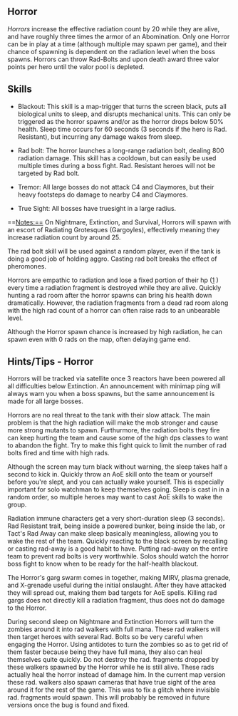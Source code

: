 ## Horror

*Horrors* increase the effective radiation count by 20 while they are
alive, and have roughly three times the armor of an Abomination. Only
one Horror can be in play at a time (although multiple may spawn per
game), and their chance of spawning is dependent on the radiation level
when the boss spawns. Horrors can throw Rad-Bolts and upon death award
three valor points per hero until the valor pool is depleted.

## Skills

-   Blackout: This skill is a map-trigger that turns the screen black,
    puts all biological units to sleep, and disrupts mechanical units.
    This can only be triggered as the horror spawns and/or as the horror
    drops below 50% health. Sleep time occurs for 60 seconds (3 seconds
    if the hero is Rad. Resistant), but incurring any damage wakes from
    sleep.

<!-- -->

-   Rad bolt: The horror launches a long-range radiation bolt, dealing
    800 radiation damage. This skill has a cooldown, but can easily be
    used multiple times during a boss fight. Rad. Resistant heroes will
    not be targeted by Rad bolt.

<!-- -->

-   Tremor: All large bosses do not attack C4 and Claymores, but their
    heavy footsteps do damage to nearby C4 and Claymores.

<!-- -->

-   True Sight: All bosses have truesight in a large radius.

==<Notes:==> On Nightmare, Extinction, and Survival, Horrors will spawn
with an escort of Radiating Grotesques (Gargoyles), effectively meaning
they increase radiation count by around 25.

The rad bolt skill will be used against a random player, even if the
tank is doing a good job of holding aggro. Casting rad bolt breaks the
effect of pheromones.

Horrors are empathic to radiation and lose a fixed portion of their hp
([1](http://redscull.com/forum/viewtopic.php?p=52263#52263%7C3.2-4.8%) )
every time a radiation fragment is destroyed while they are alive.
Quickly hunting a rad room after the horror spawns can bring his health
down dramatically. However, the radiation fragments from a dead rad room
along with the high rad count of a horror can often raise rads to an
unbearable level.

Although the Horror spawn chance is increased by high radiation, he can
spawn even with 0 rads on the map, often delaying game end.

## Hints/Tips - Horror

Horrors will be tracked via satellite once 3 reactors have been powered
all all difficulties below Extinction. An announcement with minimap ping
will always warn you when a boss spawns, but the same announcement is
made for all large bosses.

Horrors are no real threat to the tank with their slow attack. The main
problem is that the high radiation will make the mob stronger and cause
more strong mutants to spawn. Furthurmore, the radiation bolts they fire
can keep hurting the team and cause some of the high dps classes to want
to abandon the fight. Try to make this fight quick to limit the number
of rad bolts fired and time with high rads.

Although the screen may turn black without warning, the sleep takes half
a second to kick in. Quickly throw an AoE skill onto the team or
yourself before you're slept, and you can actually wake yourself. This
is especially important for solo watchman to keep themselves going.
Sleep is cast in in a random order, so multiple heroes may want to cast
AoE skills to wake the group.

Radiation immune characters get a very short-duration sleep (3 seconds).
Rad Resistant trait, being inside a powered bunker, being inside the
lab, or Tact's Rad Away can make sleep basically meaningless, allowing
you to wake the rest of the team. Quickly reacting to the black screen
by recalling or casting rad-away is a good habit to have. Putting
rad-away on the entire team to prevent rad bolts is very worthwhile.
Solos should watch the horror boss fight to know when to be ready for
the half-health blackout.

The Horror's garg swarm comes in together, making MIRV, plasma grenade,
and X-grenade useful during the initial onslaught. After they have
attacked they will spread out, making them bad targets for AoE spells.
Killing rad gargs does not directly kill a radiation fragment, thus does
not do damage to the Horror.

During second sleep on Nightmare and Extinction Horrors will turn the
zombies around it into rad walkers with full mana. These rad walkers
will then target heroes with several Rad. Bolts so be very careful when
engaging the Horror. Using antidotes to turn the zombies so as to get
rid of them faster because being they have full mana, they also can heal
themselves quite quickly. Do not destroy the rad. fragments dropped by
these walkers spawned by the Horror while he is still alive. These rads
actually heal the horror instead of damage him. In the current map
version these rad. walkers also spawn cameras that have true sight of
the area around it for the rest of the game. This was to fix a glitch
where invisible rad. fragments would spawn. This will probably be
removed in future versions once the bug is found and fixed.